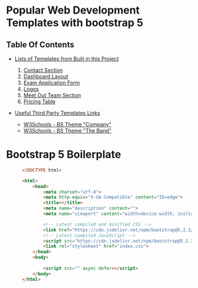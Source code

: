 # Popular Web Development Templates with bootstrap 5

## Table Of Contents
- [Lists of Templates from Built in this Project]()
  1. [Contact Section]()
  2. [Dashboard Layout]()
  3. [Exam Application Form]()
  4. [Logos]()
  5. [Meet Out Team Section]()
  6. [Pricing Table]()

- [Useful Third Party Templates Links]()
  - [W3Schools - BS Theme "Company"](https://www.w3schools.com/bootstrap/trybs_theme_company_full.htm#myPage)
  - [W3Schools - BS Theme "The Band"](https://www.w3schools.com/bootstrap/bootstrap_theme_band.asp)

# Bootstrap 5 Boilerplate
```html
      <!DOCTYPE html>

      <html>
          <head>
              <meta charset="utf-8">
              <meta http-equiv="X-UA-Compatible" content="IE=edge">
              <title></title>
              <meta name="description" content="">
              <meta name="viewport" content="width=device-width, initial-scale=1">

              <!-- Latest compiled and minified CSS -->
              <link href="https://cdn.jsdelivr.net/npm/bootstrap@5.2.3/dist/css/bootstrap.min.css" rel="stylesheet">
              <!-- Latest compiled JavaScript -->
              <script src="https://cdn.jsdelivr.net/npm/bootstrap@5.2.3/dist/js/bootstrap.bundle.min.js"></script>
              <link rel="stylesheet" href="index.css">
          </head>
          <body>
              
              <script src="" async defer></script>
          </body>
      </html>
```